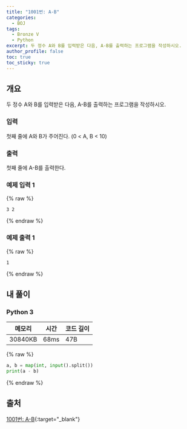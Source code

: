 ```yaml
---
title: "1001번: A-B"
categories:
  - BOJ
tags:
  - Bronze V
  - Python
excerpt: 두 정수 A와 B를 입력받은 다음, A-B를 출력하는 프로그램을 작성하시오.
author_profile: false
toc: true
toc_sticky: true
---
```


## 개요

<p class="notice">두 정수 A와 B를 입력받은 다음, A-B를 출력하는 프로그램을 작성하시오.</p>

### 입력


첫째 줄에 A와 B가 주어진다. (0 < A, B < 10)


### 출력


첫째 줄에 A-B를 출력한다.


### 예제 입력 1



{% raw %}
```shell
3 2
```
{% endraw %}



### 예제 출력 1



{% raw %}
```shell
1
```
{% endraw %}



## 내 풀이


### Python 3


| 메모리     | 시간   | 코드 길이 |
| ------- | ---- | ----- |
| 30840KB | 68ms | 47B   |



{% raw %}
```python
a, b = map(int, input().split())
print(a - b)
```
{% endraw %}



## 출처


[1001번: A-B](https://www.acmicpc.net/problem/1001){:target="_blank"}

